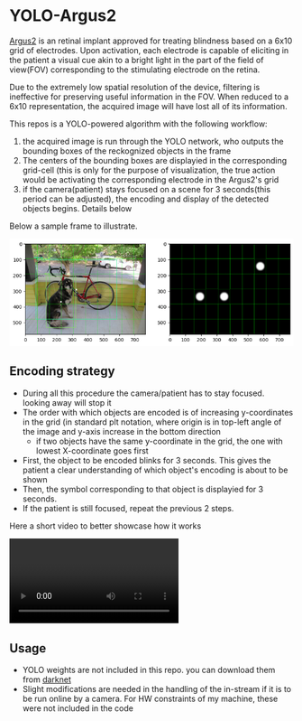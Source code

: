 # YOLO-Argus2

[Argus2](https://www.frontiersin.org/articles/10.3389/fnins.2018.00584/full) is an retinal implant approved for treating blindness based on a 6x10 grid of electrodes.
Upon activation, each electrode is capable of eliciting in the patient a visual cue akin to a bright light in the part of the field of view(FOV) corresponding to the stimulating
electrode on the retina.

Due to the extremely low spatial resolution of the device, filtering is ineffective for preserving useful information in the FOV. When reduced to a 6x10 representation,
the acquired image will have lost all of its information. 

This repos is a YOLO-powered algorithm with the following workflow:
1) the acquired image is run through the YOLO network, who outputs the bounding boxes of the reckognized objects in the frame
2) The centers of the bounding boxes are displayied in the corresponding grid-cell (this is only for the purpose of visualization, the true action would be activating the
corresponding electrode in the Argus2's grid
3) if the camera(patient) stays focused on a scene for 3 seconds(this period can be adjusted), the encoding and display of the detected objects begins. Details below

Below a sample frame to illustrate.

![SampleFrame](/data/SampleImage.png)

## Encoding strategy
- During all this procedure the camera/patient has to stay focused. looking away will stop it
- The order with which objects are encoded is of increasing y-coordinates in the grid (in standard plt notation, where origin is in top-left angle of the image and y-axis increase in the bottom direction
  - if two objects have the same y-coordinate in the grid, the one with lowest X-coordinate goes first
- First, the object to be encoded blinks for 3 seconds. This gives the patient a clear understanding of which object's encoding is about to be shown
- Then, the symbol corresponding to that object is displayied for 3 seconds.
- If the patient is still focused, repeat the previous 2 steps.

Here a short video to better showcase how it works

![Video](/data/combinedVideo.avi)

## Usage
- YOLO weights are not included in this repo. you can download them from [darknet](https://pjreddie.com/darknet/yolo/)
- Slight modifications are needed in the handling of the in-stream if it is to be run online by a camera. For HW constraints of my machine, these were not included in the code


